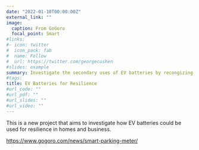 ```yaml
---
date: "2022-01-10T00:00:00Z"
external_link: ""
image:
  caption: From GoGoro
  focal_point: Smart
#links:
#- icon: twitter
#  icon_pack: fab
#  name: Follow
#  url: https://twitter.com/georgecushen
#slides: example
summary: Investigate the secondary uses of EV batteries by recongizing EVs are giant power centers made of batteries that happen to have vehicles on top of them.
#tags:
title: EV Batteries for Resilience
#url_code: ""
#url_pdf: ""
#url_slides: ""
#url_video: ""
---
```


This is a new project that aims to investigate how EV batteries could be used for resilience in homes and business. 


https://www.gogoro.com/news/smart-parking-meter/


